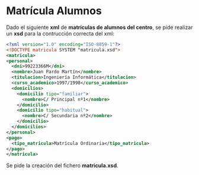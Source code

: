 <div align="justify">

# Matrícula Alumnos

  Dado el siguiente __xml__ de __matrículas de alumnos del centro__, se pide realizar un __xsd__ para la contrucción correcta del xml:

  ```xml
  <?xml version="1.0" encoding="ISO-8859-1"?>
<!DOCTYPE matricula SYSTEM "matricula.xsd">
<matricula>
  <personal>
    <dni>99223366M</dni>
    <nombre>Juan Pardo Martín</nombre>
    <titulacion>Ingeniería Informática</titulacion>
    <curso_academico>1997/1998</curso_academico>
    <domicilios>
      <domicilio tipo="familiar">
        <nombre>C/ Principal nº1</nombre>
      </domicilio>
      <domicilio tipo="habitual">
        <nombre>C/ Secundaria nº2</nombre>
      </domicilio>
    </domicilios>
  </personal>
  <pago>
    <tipo_matricula>Matrícula Ordinaria</tipo_matricula>
  </pago>
</matricula>
  ```

  Se pide la creación del fichero __matricula.xsd__.

<!--
<details>
    <summary>PULSA PARA VER LA RESPUESTA:</summary>
-->
